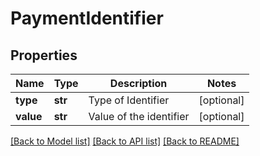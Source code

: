 # PaymentIdentifier

## Properties
Name | Type | Description | Notes
------------ | ------------- | ------------- | -------------
**type** | **str** | Type of Identifier | [optional] 
**value** | **str** | Value of the identifier | [optional] 

[[Back to Model list]](../README.md#documentation-for-models) [[Back to API list]](../README.md#documentation-for-api-endpoints) [[Back to README]](../README.md)


